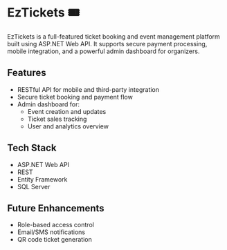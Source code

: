 # EzTickets 🎟️

EzTickets is a full-featured ticket booking and event management platform built using ASP.NET Web API. It supports secure payment processing, mobile integration, and a powerful admin dashboard for organizers.

## Features
- RESTful API for mobile and third-party integration
- Secure ticket booking and payment flow
- Admin dashboard for:
  - Event creation and updates
  - Ticket sales tracking
  - User and analytics overview

## Tech Stack
- ASP.NET Web API
- REST
- Entity Framework
- SQL Server

## Future Enhancements
- Role-based access control
- Email/SMS notifications
- QR code ticket generation
